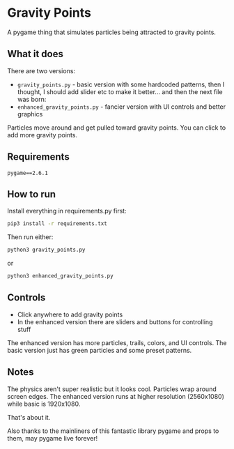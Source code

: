 # Gravity Points

A pygame thing that simulates particles being attracted to gravity points.

## What it does

There are two versions:
- `gravity_points.py` - basic version with some hardcoded patterns, then I thought, I should add slider etc to make it better... and then the next file was born:
- `enhanced_gravity_points.py` - fancier version with UI controls and better graphics

Particles move around and get pulled toward gravity points. You can click to add more gravity points.

## Requirements

```
pygame==2.6.1
```

## How to run

Install everything in requirements.py first:
```zsh
pip3 install -r requirements.txt
```

Then run either:
```zsh
python3 gravity_points.py
```

or

```zsh
python3 enhanced_gravity_points.py
```



## Controls

- Click anywhere to add gravity points
- In the enhanced version there are sliders and buttons for controlling stuff

The enhanced version has more particles, trails, colors, and UI controls. The basic version just has green particles and some preset patterns.

## Notes

The physics aren't super realistic but it looks cool. Particles wrap around screen edges. The enhanced version runs at higher resolution (2560x1080) while basic is 1920x1080.

That's about it.

Also thanks to the mainliners of this fantastic library pygame and props to them, may pygame live forever!


